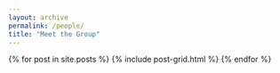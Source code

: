 ```yaml
---
layout: archive
permalink: /people/
title: "Meet the Group"
---
```


<div class="tiles">
{% for post in site.posts %}
	{% include post-grid.html %}
{% endfor %}
</div><!-- /.tiles -->
